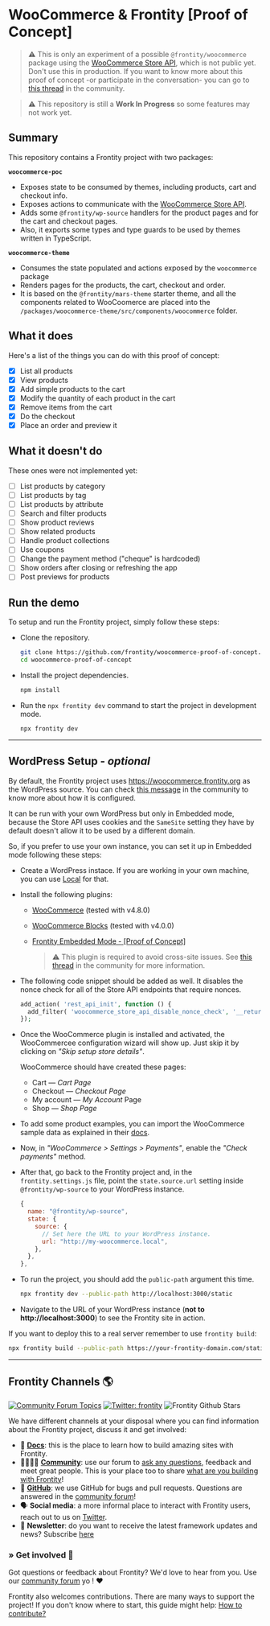 # WooCommerce & Frontity [Proof of Concept]

> ⚠️ This is only an experiment of a possible `@frontity/woocommerce` package using the [WooCommerce Store API](https://github.com/woocommerce/woocommerce-gutenberg-products-block/tree/trunk/src/StoreApi), which is not public yet. Don't use this in production. If you want to know more about this proof of concept -or participate in the conversation- you can go to [this thread](https://community.frontity.org/t/woocommerce-proof-of-concept/3596) in the community.

> ⚠️️ This repository is still a **Work In Progress** so some features may not work yet.

## Summary

This repository contains a Frontity project with two packages:

**`woocommerce-poc`**

- Exposes state to be consumed by themes, including products, cart and checkout info.
- Exposes actions to communicate with the [WooCommerce Store API](https://github.com/woocommerce/woocommerce-gutenberg-products-block/tree/trunk/src/StoreApi).
- Adds some `@frontity/wp-source` handlers for the product pages and for the cart and checkout pages.
- Also, it exports some types and type guards to be used by themes written in TypeScript.

**`woocommerce-theme`**

- Consumes the state populated and actions exposed by the `woocommerce` package
- Renders pages for the products, the cart, checkout and order.
- It is based on the `@frontity/mars-theme` starter theme, and all the components related to WooCoomerce are placed into the `/packages/woocommerce-theme/src/components/woocommerce` folder.

## What it does

Here's a list of the things you can do with this proof of concept:

- [x] List all products
- [x] View products
- [x] Add simple products to the cart
- [x] Modify the quantity of each product in the cart
- [x] Remove items from the cart
- [x] Do the checkout
- [x] Place an order and preview it

## What it doesn't do

These ones were not implemented yet:

- [ ] List products by category
- [ ] List products by tag
- [ ] List products by attribute
- [ ] Search and filter products
- [ ] Show product reviews
- [ ] Show related products
- [ ] Handle product collections
- [ ] Use coupons
- [ ] Change the payment method ("cheque" is hardcoded)
- [ ] Show orders after closing or refreshing the app
- [ ] Post previews for products

## Run the demo

To setup and run the Frontity project, simply follow these steps:

- Clone the repository.

  ```bash
  git clone https://github.com/frontity/woocommerce-proof-of-concept.git
  cd woocommerce-proof-of-concept
  ```

- Install the project dependencies.

  ```bash
  npm install
  ```

- Run the `npx frontity dev` command to start the project in development mode.

  ```bash
  npx frontity dev
  ```

---

## WordPress Setup - _optional_

By default, the Frontity project uses https://woocommerce.frontity.org as the WordPress source. You can check [this message](https://community.frontity.org/t/woocommerce-proof-of-concept/3596/7) in the community to know more about how it is configured.

It can be run with your own WordPress but only in Embedded mode, because the Store API uses cookies and the `SameSite` setting they have by default doesn't allow it to be used by a different domain.

So, if you prefer to use your own instance, you can set it up in Embedded mode following these steps:

- Create a WordPress instace. If you are working in your own machine, you can use [Local](https://localwp.com/) for that.

- Install the following plugins:

  - [WooCommerce](https://wordpress.org/plugins/woocommerce/) (tested with v4.8.0)
  - [WooCommerce Blocks](https://wordpress.org/plugins/woo-gutenberg-products-block/) (tested with v4.0.0)
  - [Frontity Embedded Mode - [Proof of Concept]](https://github.com/frontity/frontity-embedded-proof-of-concept/)

    > ⚠️ This plugin is required to avoid cross-site issues. See [this thread](https://community.frontity.org/t/woocommerce-proof-of-concept/3596/9) in the community for more information.

- The following code snippet should be added as well. It disables the nonce check for all of the Store API endpoints that require nonces.

  ```php
  add_action( 'rest_api_init', function () {
    add_filter( 'woocommerce_store_api_disable_nonce_check', '__return_true' );
  });
  ```

- Once the WooCommerce plugin is installed and activated, the WooCommercee configuration wizard will show up. Just skip it by clicking on _"Skip setup store details"_.

  WooCommerce should have created these pages:

  - Cart — _Cart Page_
  - Checkout — _Checkout Page_
  - My account — _My Account_ Page
  - Shop — _Shop Page_

- To add some product examples, you can import the WooCommerce sample data as explained in their [docs](https://docs.woocommerce.com/document/importing-woocommerce-sample-data/).

- Now, in _"WooCommerce > Settings > Payments"_, enable the _"Check payments"_ method.

- After that, go back to the Frontity project and, in the `frontity.settings.js` file, point the `state.source.url` setting inside `@frontity/wp-source` to your WordPress instance.

  ```js
  {
    name: "@frontity/wp-source",
    state: {
      source: {
        // Set here the URL to your WordPress instance.
        url: "http://my-woocommerce.local",
      },
    },
  },
  ```

- To run the project, you should add the `public-path` argument this time.

  ```bash
  npx frontity dev --public-path http://localhost:3000/static
  ```

- Navigate to the URL of your WordPress instance (**not to http://localhost:3000**) to see the Frontity site in action.

If you want to deploy this to a real server remember to use `frontity build`:

```bash
npx frontity build --public-path https://your-frontity-domain.com/static
```

---

## Frontity Channels 🌎

[![Community Forum Topics](https://img.shields.io/discourse/topics?color=blue&label=community%20forum&server=https%3A%2F%2Fcommunity.frontity.org%2F)](https://community.frontity.org/) [![Twitter: frontity](https://img.shields.io/twitter/follow/frontity.svg?style=social)](https://twitter.com/frontity) ![Frontity Github Stars](https://img.shields.io/github/stars/frontity/frontity?style=social)

We have different channels at your disposal where you can find information about the Frontity project, discuss it and get involved:

- 📖 **[Docs](https://docs.frontity.org)**: this is the place to learn how to build amazing sites with Frontity.
- 👨‍👩‍👧‍👦 **[Community](https://community.frontity.org/)**: use our forum to [ask any questions](https://community.frontity.org/c/dev-talk-questions), feedback and meet great people. This is your place too to share [what are you building with Frontity](https://community.frontity.org/c/community/showcases)!
- 🐞 **[GitHub](https://github.com/frontity)**: we use GitHub for bugs and pull requests. Questions are answered in the [community forum](https://community.frontity.org/)!
- 🗣 **Social media**: a more informal place to interact with Frontity users, reach out to us on [Twitter](https://twitter.com/frontity).
- 💌 **Newsletter**: do you want to receive the latest framework updates and news? Subscribe [here](https://frontity.org/)

### » Get involved 🤗

Got questions or feedback about Frontity? We'd love to hear from you. Use our [community forum](https://community.frontity.org) yo ! ❤️

Frontity also welcomes contributions. There are many ways to support the project! If you don't know where to start, this guide might help: [How to contribute?](https://docs.frontity.org/contributing/how-to-contribute)
